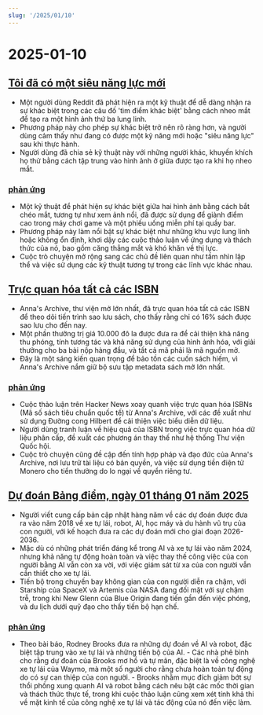 ```yaml
---
slug: '/2025/01/10'
---
```


# 2025-01-10

## [Tôi đã có một siêu năng lực mới](https://danielwirtz.com/blog/spot-the-difference-superpower)

- Một người dùng Reddit đã phát hiện ra một kỹ thuật để dễ dàng nhận ra sự khác biệt trong các câu đố 'tìm điểm khác biệt' bằng cách nheo mắt để tạo ra một hình ảnh thứ ba lung linh.
- Phương pháp này cho phép sự khác biệt trở nên rõ ràng hơn, và người dùng cảm thấy như đang có được một kỹ năng mới hoặc "siêu năng lực" sau khi thực hành.
- Người dùng đã chia sẻ kỹ thuật này với những người khác, khuyến khích họ thử bằng cách tập trung vào hình ảnh ở giữa được tạo ra khi họ nheo mắt.

### [phản ứng](https://news.ycombinator.com/item?id=42655870)

- Một kỹ thuật để phát hiện sự khác biệt giữa hai hình ảnh bằng cách bắt chéo mắt, tương tự như xem ảnh nổi, đã được sử dụng để giành điểm cao trong máy chơi game và một phiếu uống miễn phí tại quầy bar.
- Phương pháp này làm nổi bật sự khác biệt như những khu vực lung linh hoặc không ổn định, khơi dậy các cuộc thảo luận về ứng dụng và thách thức của nó, bao gồm căng thẳng mắt và khó khăn về thị lực.
- Cuộc trò chuyện mở rộng sang các chủ đề liên quan như tầm nhìn lập thể và việc sử dụng các kỹ thuật tương tự trong các lĩnh vực khác nhau.

## [Trực quan hóa tất cả các ISBN](https://annas-archive.org/blog/all-isbns.html)

- Anna's Archive, thư viện mở lớn nhất, đã trực quan hóa tất cả các ISBN để theo dõi tiến trình sao lưu sách, cho thấy rằng chỉ có 16% sách được sao lưu cho đến nay.
- Một phần thưởng trị giá 10.000 đô la được đưa ra để cải thiện khả năng thu phóng, tính tương tác và khả năng sử dụng của hình ảnh hóa, với giải thưởng cho ba bài nộp hàng đầu, và tất cả mã phải là mã nguồn mở.
- Đây là một sáng kiến quan trọng để bảo tồn các cuốn sách hiếm, vì Anna's Archive nắm giữ bộ sưu tập metadata sách mở lớn nhất.

### [phản ứng](https://news.ycombinator.com/item?id=42652577)

- Cuộc thảo luận trên Hacker News xoay quanh việc trực quan hóa ISBNs (Mã số sách tiêu chuẩn quốc tế) từ Anna's Archive, với các đề xuất như sử dụng Đường cong Hilbert để cải thiện việc biểu diễn dữ liệu.
- Người dùng tranh luận về hiệu quả của ISBN trong việc trực quan hóa dữ liệu phân cấp, đề xuất các phương án thay thế như hệ thống Thư viện Quốc hội.
- Cuộc trò chuyện cũng đề cập đến tính hợp pháp và đạo đức của Anna's Archive, nơi lưu trữ tài liệu có bản quyền, và việc sử dụng tiền điện tử Monero cho tiền thưởng do lo ngại về quyền riêng tư.

## [Dự đoán Bảng điểm, ngày 01 tháng 01 năm 2025](https://rodneybrooks.com/predictions-scorecard-2025-january-01/)

- Người viết cung cấp bản cập nhật hàng năm về các dự đoán được đưa ra vào năm 2018 về xe tự lái, robot, AI, học máy và du hành vũ trụ của con người, với kế hoạch đưa ra các dự đoán mới cho giai đoạn 2026-2036.
- Mặc dù có những phát triển đáng kể trong AI và xe tự lái vào năm 2024, nhưng khả năng tự động hoàn toàn và việc thay thế công việc của con người bằng AI vẫn còn xa vời, với việc giám sát từ xa của con người vẫn cần thiết cho xe tự lái.
- Tiến bộ trong chuyến bay không gian của con người diễn ra chậm, với Starship của SpaceX và Artemis của NASA đang đối mặt với sự chậm trễ, trong khi New Glenn của Blue Origin đang tiến gần đến việc phóng, và du lịch dưới quỹ đạo cho thấy tiến bộ hạn chế.

### [phản ứng](https://news.ycombinator.com/item?id=42651275)

- Theo bài báo, Rodney Brooks đưa ra những dự đoán về AI và robot, đặc biệt tập trung vào xe tự lái và những tiến bộ của AI. - Các nhà phê bình cho rằng dự đoán của Brooks mơ hồ và tự mãn, đặc biệt là về công nghệ xe tự lái của Waymo, mà một số người cho rằng chưa hoàn toàn tự động do có sự can thiệp của con người. - Brooks nhằm mục đích giảm bớt sự thổi phồng xung quanh AI và robot bằng cách nêu bật các mốc thời gian và thách thức thực tế, trong khi cuộc thảo luận cũng xem xét tính khả thi về mặt kinh tế của công nghệ xe tự lái và tác động của nó đến việc làm.

<head>
  <meta property="og:title" content="Tôi đã có một siêu năng lực mới" />
  <meta property="og:type" content="website" />
  <meta property="og:image" content="https://og.cho.sh/api/og/?title=T%C3%B4i%20%C4%91%C3%A3%20c%C3%B3%20m%E1%BB%99t%20si%C3%AAu%20n%C4%83ng%20l%E1%BB%B1c%20m%E1%BB%9Bi&subheading=Th%E1%BB%A9%20S%C3%A1u%2C%2010%20th%C3%A1ng%201%2C%202025%3A%20T%C3%B3m%20t%E1%BA%AFt%20tin%20t%E1%BB%A9c%20v%E1%BB%81%20hacker" />
</head>

